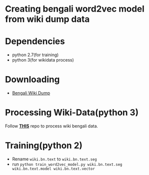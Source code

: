 # Creating bengali word2vec model from wiki dump data

# Dependencies
* python 2.7(for training)
* python 3(for wikidata process)


# Downloading

* [Bengali Wiki Dump](https://dumps.wikimedia.org/bnwiki/latest/bnwiki-latest-pages-articles.xml.bz2)

# Processing Wiki-Data(python 3)
Follow [**THIS**](https://github.com/sagorbrur/bn_wikiextractor) repo to process wiki bengali data.

# Training(python 2)

* Rename `wiki.bn.text` to `wiki.bn.text.seg`
* run ```python train_word2vec_model.py wiki.bn.text.seg wiki.bn.text.model wiki.bn.text.vector```

